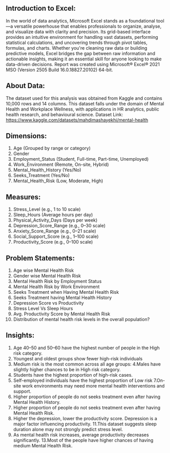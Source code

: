 ## Introduction to Excel:
In the world of data analytics, Microsoft Excel stands as a foundational tool—a versatile powerhouse that enables professionals to organize, analyse, and visualize data with clarity and precision. Its grid-based interface provides an intuitive environment for handling vast datasets, performing statistical calculations, and uncovering trends through pivot tables, formulas, and charts. Whether you're cleaning raw data or building predictive models, Excel bridges the gap between raw information and actionable insights, making it an essential skill for anyone looking to make data-driven decisions. Report was created using Microsoft® Excel® 2021 MSO (Version 2505 Build 16.0.18827.20102) 64-bit. 

## About Data:
The dataset used for this analysis was obtained from Kaggle and contains 10,000 rows and 14 columns. This dataset falls under the domain of Mental Health and Workplace Wellness, with applications in HR analytics, public health research, and behavioural science.
Dataset Link: https://www.kaggle.com/datasets/mahdimashayekhi/mental-health

## Dimensions:
1.	Age (Grouped by range or category)
2.	Gender
3.	Employment_Status (Student, Full-time, Part-time, Unemployed)
4.  Work_Environment (Remote, On-site, Hybrid)
5.	Mental_Health_History (Yes/No)
6.	Seeks_Treatment (Yes/No)
7.	Mental_Health_Risk (Low, Moderate, High)
## Measures:
1.	Stress_Level (e.g., 1 to 10 scale)
2.	Sleep_Hours (Average hours per day)
3.	Physical_Activity_Days (Days per week)
4.	Depression_Score_Range (e.g., 0–30 scale)
5.	Anxiety_Score_Range (e.g., 0–21 scale)
6.	Social_Support_Score (e.g., 1–100 scale)
7.	Productivity_Score (e.g., 0–100 scale)

## Problem Statements:
1. Age wise Mental Health Risk
2. Gender wise Mental Health Risk
3. Mental Health Risk by Employment Status
4. Mental Health Risk by Work Environment
5. Seeks Treatment when Having Mental Health Risk
6. Seeks Treatment having Mental Health History
7. Depression Score vs Productivity
8. Stress Level Vs Sleep Hours
9. Avg. Productivity Score by Mental Health Risk
10. Distribution of mental health risk levels in the overall population?

## Insights:
1. Age 40–50 and 50–60 have the highest number of people in the High risk category.
2. Youngest and oldest groups show fewer high-risk individuals 
3. Medium risk is the most common across all age groups:
4.Males have slightly higher chances to be in  High risk category.
5. Students have the highest proportion of high-risk cases.
6. Self-employed individuals have the highest proportion of Low risk
7.On-site work environments may need more mental health interventions and support.
8. Higher proportion of people do not seeks treatment even after having Mental Health History.
9. Higher proportion of people do not seeks treatment even after having Mental Health Risk.
10. Higher the depression, lower the productivity score. Depression is a major factor influencing productivity.
11.This dataset suggests sleep duration alone may not strongly predict stress level.
12. As mental health risk increases, average productivity decreases significantly.
13.Most of the people have higher chances of having medium Mental Health Risk.
